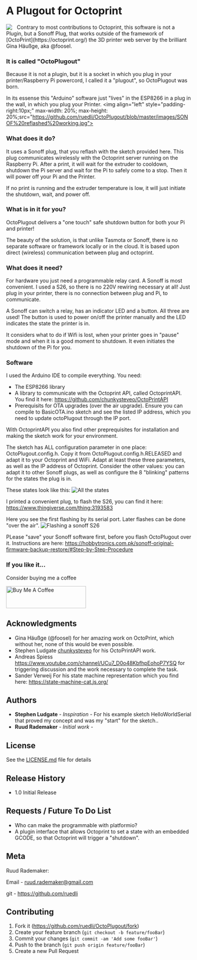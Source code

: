 # A Plugout for Octoprint
<img align="left" style="padding-right:10px;" src="https://octoprint.org/assets/img/logo.png">
Contrary to most contributions to Octoprint, this software is not a Plugin, but a Sonoff Plug, that works outside of the framework of [OctoPrint](https://octoprint.org/) the 3D printer web server by the brilliant Gina Häußge, aka @foosel.

### It is called "OctoPlugout"
Because it is not a plugin, but it is a socket in which you plug in your printer/Raspberry Pi powercord, I called it a "plugout", so OctoPlugout was born.

In its essense this "Arduino" software just "lives" in the ESP8266 in a plug in the wall, in which you plug your Printer.
<img align="left" style="padding-right:10px;" max-width: 20%; max-height: 20%;src="https://github.com/ruedli/OctoPlugout/blob/master/images/SONOF%20reflashed%20working.jpg">

### What does it do?
It uses a Sonoff plug, that you reflash with the sketch provided here. This plug communicates wirelessly with the Octoprint server running on the Raspberry Pi.
After a print, it will wait for the extruder to cooldown, shutdown the Pi server and wait for the Pi to safely come to a stop. Then it will power off your Pi and the Printer.

If no print is running and the extruder temperature is low, it will just initiate the shutdown, wait, and power off.

### What is in it for you?

OctoPlugout delivers a "one touch" safe shutdown button for both your Pi and printer!

The beauty of the solution, is that unlike Tasmota or Sonoff, there is no separate software or framework locally or in the cloud. It is based upon direct (wireless) communication between plug and octoprint.

### What does it need?

For hardware you just need a programmable relay card. A Sonoff is most convenient. I used a S26, so there is no 220V rewiring necessary at all! Just plug in your printer, there is no connection between plug and Pi, to communicate.

A Sonoff can switch a relay, has an indicator LED and a button. All three are used! The button is used to power on/off the printer manually and the LED indicates the state the printer is in.

It considers what to do if Wifi is lost, when your printer goes in "pause" mode and when it is a good moment to shutdown. It even initiates the shutdown of the Pi for you.

### Software

I used the Arduino IDE to compile everything. You need:

- The ESP8266 library 
- A library to communicate with the Octoprint API, called OctoprintAPI. You find it here: https://github.com/chunkysteveo/OctoPrintAPI 
- Prerequisits for OTA upgrades (over the air upgrade). Ensure you can compile to BasicOTA.ino sketch and see the listed IP address, which you need to update octoPlugout through the IP port.

With OctoprintAPI you also find other preprequisites for installation and making the sketch work for your environment.

The sketch has ALL configuration parameter in one place: OctoPlugout.config.h. Copy it from OctoPlugout.config.h.RELEASED and adapt it to your Octoprint and WiFi. Adapt at least these three parameters, as well as the IP address of Octoprint. Consider the other values: you can adapt it to other Sonoff plugs, as well as configure the 8 "blinking" patterns for the states the plug is in.

These states look like this:
![All the states](https://github.com/ruedli/OctoPlugout/blob/master/images/All%20states.jpg) 

I printed a convenient plug, to flash the S26, you can find it here: https://www.thingiverse.com/thing:3193583

Here you see the first flashing by its serial port. Later flashes can be done "over the air".
![Flashing a sonoff S26](https://github.com/ruedli/OctoPlugout/blob/master/images/flash%20a%20S26.jpg)

PLease "save" your Sonoff software first, before you flash OctoPlugout over it. Instructions are here: https://hobbytronics.com.pk/sonoff-original-firmware-backup-restore/#Step-by-Step-Procedure 


### If you like it...

Consider buying me a coffee

<a href="https://www.buymeacoffee.com/ruedli" target="_blank"><img src="https://cdn.buymeacoffee.com/buttons/v2/default-yellow.png" alt="Buy Me A Coffee" style="height: 60px !important;width: 217px !important;" ></a>

## Acknowledgments

* Gina Häußge (@foosel) for her amazing work on OctoPrint, which without her, none of this would be even possible.
* Stephen Ludgate [chunkysteveo](https://github.com/chunkysteveo) for his OctoPrintAPI work.
* Andreas Spiess https://www.youtube.com/channel/UCu7_D0o48KbfhpEohoP7YSQ for triggering discussion and the work necessary to complete the task.
* Sander Verweij For his state machine representation which you find here: https://state-machine-cat.js.org/

## Authors

* **Stephen Ludgate** - *Inspiration* - For his example sketch HelloWorldSerial that proved my concept and was my "start" for the sketch..
* **Ruud Rademaker**  - *Initial work* - 

## License

See the [LICENSE.md](LICENSE.md) file for details


## Release History
* 1.0 Initial Release

## Requests / Future To Do List
- Who can make the programmable with platformio?
- A plugin interface that allows Octoprint to set a state with an embedded GCODE, so that Octoprint will trigger a "shutdown".

## Meta

Ruud Rademaker:

Email - ruud.rademaker@gmail.com

git - https://github.com/ruedli

## Contributing

1. Fork it (<https://github.com/ruedli/OctoPlugout/fork>)
2. Create your feature branch (`git checkout -b feature/fooBar`)
3. Commit your changes (`git commit -am 'Add some fooBar'`)
4. Push to the branch (`git push origin feature/fooBar`)
5. Create a new Pull Request
